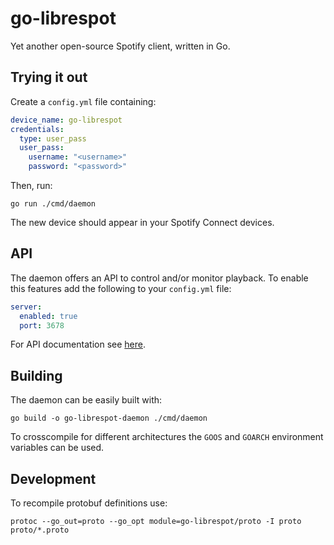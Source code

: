 # go-librespot

Yet another open-source Spotify client, written in Go.

## Trying it out

Create a `config.yml` file containing:

```yaml
device_name: go-librespot
credentials:
  type: user_pass
  user_pass:
    username: "<username>"
    password: "<password>"
```

Then, run:

```shell
go run ./cmd/daemon
```

The new device should appear in your Spotify Connect devices.

## API

The daemon offers an API to control and/or monitor playback.
To enable this features add the following to your `config.yml` file:

```yaml
server:
  enabled: true
  port: 3678
```

For API documentation see [here](API.md).

## Building

The daemon can be easily built with:

```shell
go build -o go-librespot-daemon ./cmd/daemon
```

To crosscompile for different architectures the `GOOS` and `GOARCH` environment variables can be used.

## Development

To recompile protobuf definitions use:

```shell
protoc --go_out=proto --go_opt module=go-librespot/proto -I proto proto/*.proto
```